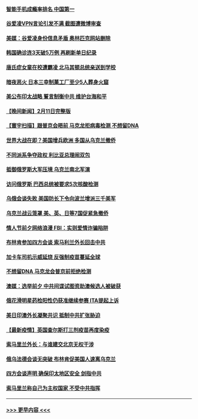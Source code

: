 #### [智能手机成瘾率排名 中国第一](../pages/prog202/a103346218.md?t=02122301) 
#### [谷爱凌VPN言论引发不满 截图遭微博审查](../pages/prog202/a103346221.md?t=02122301) 
#### [美媒：谷爱凌身份信息矛盾 奥林匹克网站删除](../pages/prog202/a103346195.md?t=02122301) 
#### [韩国确诊连3天破5万例 再刷新单日纪录](../pages/prog202/a103346173.md?t=02122301) 
#### [唐氏症女童在校遭霸凌 北马其顿总统亲送到学校](../pages/prog202/a103346168.md?t=02122301) 
#### [暗夜恶火 日本三幸制菓工厂至少5人葬身火窟](../pages/prog202/a103346137.md?t=02122301) 
#### [美公布印太战略 誓言制衡中共 维护台海和平](../pages/prog202/a103346139.md?t=02122301) 
#### [【晚间新闻】2月11日完整版](../pages/prog202/a103346015.md?t=02122301) 
#### [【寰宇扫描】跟普京会晤前 马克龙拒病毒检测 不想留DNA](../pages/prog202/a103345823.md?t=02122301) 
#### [世界大战在即？美国增兵欧洲 多国从乌克兰撤侨](../pages/prog202/a103345904.md?t=02122301) 
#### [不同派系争夺政权 利比亚总理闹双包](../pages/prog202/a103346074.md?t=02122301) 
#### [抵御俄罗斯大军压境 乌克兰南北军演](../pages/prog202/a103345790.md?t=02122301) 
#### [访问俄罗斯 巴西总统被要求5次核酸检测](../pages/prog202/a103346012.md?t=02122301) 
#### [乌俄会谈失败 美国防长下令向波兰增派三千美军](../pages/prog202/a103346013.md?t=02122301) 
#### [乌克兰战云笼罩 美、英、日等7国促紧急撤侨](../pages/prog202/a103345974.md?t=02122301) 
#### [情人节前夕网络浪漫 FBI：实则爱情诈骗陷阱](../pages/prog202/a103346005.md?t=02122301) 
#### [布林肯参加四方会谈 索马利兰外长回击中共](../pages/prog202/a103345874.md?t=02122301) 
#### [加卡车司机示威延烧 反强制疫苗蔓延全球](../pages/prog202/a103345880.md?t=02122301) 
#### [不想留DNA 马克龙会普京前拒绝检测](../pages/prog202/a103345603.md?t=02122301) 
#### [澳媒：选举前夕 中共间谍试图资助澳候选人被破获](../pages/prog202/a103345740.md?t=02122301) 
#### [俄花滑明星药检阳性仍获准继续参赛 ITA提起上诉](../pages/prog202/a103345711.md?t=02122301) 
#### [美日印澳外长凝聚共识 抵制中共扩张胁迫](../pages/prog202/a103345594.md?t=02122301) 
#### [【最新疫情】英国查尔斯打三剂疫苗再度染疫](../pages/prog202/a103345601.md?t=02122301) 
#### [索马里兰外长：与谁建交北京无权干涉](../pages/prog202/a103345641.md?t=02122301) 
#### [俄乌法德会谈无突破 布林肯促美国人速离乌克兰](../pages/prog202/a103345639.md?t=02122301) 
#### [四方会谈声明 确保印太地区安全 剑指中共](../pages/prog202/a103345579.md?t=02122301) 
#### [索马里兰称自己为主权国家 不受中共指挥](../pages/prog202/a103345413.md?t=02122301) 

----
#### [ >>> 更早内容 <<< ](../indexes/prog202-earlier.md)
